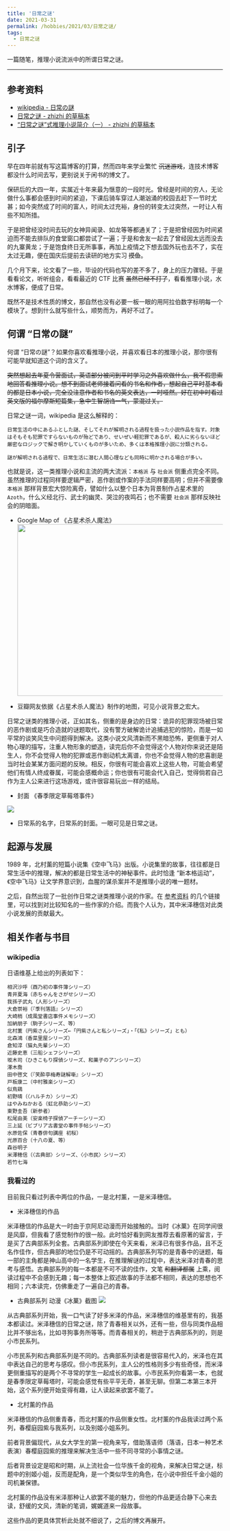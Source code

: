 ```yaml
---
title: '日常之谜'
date: 2021-03-31
permalink: /hobbies/2021/03/日常之谜/
tags:
  - 日常之谜
---
```


一篇随笔，推理小说流派中的所谓日常之谜。

---
## 参考资料
* [wikipedia - 日常の謎](https://ja.wikipedia.org/wiki/%E6%97%A5%E5%B8%B8%E3%81%AE%E8%AC%8E)
* [日常之谜 - zhizhi 的草稿本](http://zhizhi3678.com/archives/category/%e6%97%a5%e5%b8%b8%e4%b9%8b%e8%b0%9c)
* [“日常之谜”式推理小说简介（一） - zhizhi 的草稿本](http://zhizhi3678.com/archives/81)

## 引子
早在四年前就有写这篇博客的打算，然而四年来学业繁忙 ~~沉迷游戏~~，连技术博客都没什么时间去写，更别说关于闲书的博文了。

保研后的大四一年，实属近十年来最为惬意的一段时光。曾经是时间的穷人，无论做什么事都会感到时间的紧迫，下课后骑车穿过人潮汹涌的校园去赶下一节时尤甚；如今突然成了时间的富人，时间太过充裕，身份的转变太过突然，一时让人有些不知所措。

于是把曾经没时间去玩的女神异闻录、如龙等等都通关了；于是把曾经因为时间紧迫而不能去排队的食堂窗口都尝试了一遍；于是和舍友一起去了曾经因太远而没去的九寨黄龙；于是饱食终日无所事事，再加上疫情之下想去国外玩也去不了，实在太过无趣，便在国庆后提前去读研的地方实习 ~~摸鱼~~。

几个月下来，论文看了一些，毕设的代码也写的差不多了，身上的压力骤轻。于是看看论文，听听组会，看看最近的 CTF 比赛 ~~虽然已经不打了~~，看看推理小说，水水博客，便成了日常。

既然不是技术性质的博文，那自然也没有必要一板一眼的用阿拉伯数字标明每一个模块了。想到什么就写些什么，顺势而为，再好不过了。

## 何谓 “日常の謎”
何谓 “日常の謎”？如果你喜欢看推理小说，并喜欢看日本的推理小说，那你很有可能早就知道这个词的含义了。

~~突然想起去年夏令营面试，英语部分被问到平时学习之外喜欢做什么，我不假思索地回答看推理小说。想不到面试老师接着问看的书名和作者，想起自己平时基本看的都是日本小说，完全没注意作者和书名的英文表达，一时哑然。好在初中时看过英文版的福尔摩斯短篇集，急中生智胡诌一气，蒙混过关。~~

日常之谜一词，wikipedia 是这么解释的：
```
日常生活の中にあるふとした謎、そしてそれが解明される過程を扱った小説作品を指す。対象はそもそも犯罪ですらないものが殆どであり、せいぜい軽犯罪であるが、殺人に劣らないほど厳密なロジックで解き明かしていくものが多いため、多くは本格推理小説に分類される。

謎が解明される過程で、日常生活に潜む人間心理なども同時に明かされる場合が多い。
```

也就是说，这一类推理小说和主流的两大流派：`本格派` 与 `社会派` 侧重点完全不同。虽然推理的过程同样要逻辑严密，恶作剧或作案的手法同样要高明；但并不需要像 `本格派` 那样背景宏大惊险离奇，譬如什么以整个日本为背景制作占星术里的 `Azoth`，什么义经北行、武士的幽灵、哭泣的夜鸣石；也不需要 `社会派` 那样反映社会的阴暗面。

* Google Map of 《占星术杀人魔法》 
<a href="https://www.google.com/maps/d/edit?mid=1mhoN6B1PlM5_ylcEzW__QRkv2aliCIDd&ll=38.970497571575216%2C138.9168061832964&z=7"><img src="https://codimd.s3.shivering-isles.com/demo/uploads/upload_5e5e7653d1bc4485f291487ec8ec0037.png" width = "500" height = "400"/></a>

* 豆瓣网友依据《占星术杀人魔法》制作的地图，可见小说背景之宏大。


日常之谜类的推理小说，正如其名，侧重的是身边的日常：诡异的犯罪现场被日常的恶作剧或是巧合造就的谜题取代，没有警方破解诡计追捕逃犯的惊险，而是一如平常的谈笑风生中问题得到解决。这类小说文风清新而不黑暗恐怖，更侧重于对人物心理的描写，注重人物形象的塑造，读完后你不会觉得这个人物对你来说还是陌生人，你不会觉得人物的犯罪或恶作剧动机太离谱，你也不会觉得人物的悲喜剧是当时社会某某方面问题的反映。相反，你很有可能会喜欢上这些人物，可能会希望他们有情人终成眷属，可能会感概命运；你也很有可能会代入自己，觉得倘若自己作为主人公来进行这场游戏，或许很容易玩出一样的结局。

* 封面 《春季限定草莓塔事件》

![](https://codimd.s3.shivering-isles.com/demo/uploads/upload_4449c0dba52d85d8e7904d056a818ac7.png)

* 日常系的名字，日常系的封面。一眼可见是日常之谜。


## 起源与发展
1989 年，北村薰的短篇小说集《空中飞马》出版。小说集里的故事，往往都是日常生活中的推理，解决的都是日常生活中的神秘事件。此时恰逢 “新本格运动”，《空中飞马》让文学界意识到，血腥的谋杀案并不是推理小说的唯一题材。

之后，自然出现了一批创作日常之谜类推理小说的作家。在 [参考资料](#参考资料) 的几个链接里，可以找到对比较知名的一些作家的介绍。而我个人认为，其中米泽穗信对此类小说发展的贡献最大。

## 相关作者与书目
### wikipedia
日语维基上给出的列表如下：

```
相沢沙呼（酉乃初の事件簿シリーズ）
青井夏海（赤ちゃんをさがせシリーズ）
我孫子武丸（人形シリーズ）
大倉崇裕（『季刊落語』シリーズ）
大崎梢（成風堂書店事件メモシリーズ）
加納朋子（駒子シリーズ、等）
北村薫（円紫さんシリーズ←「円紫さんと私シリーズ」・「《私》シリーズ」とも）
北森鴻（香菜里屋シリーズ）
倉知淳（猫丸先輩シリーズ）
近藤史恵（三船シェフシリーズ）
坂木司（ひきこもり探偵シリーズ、和菓子のアンシリーズ）
澤木喬
田中啓文（『笑酔亭梅寿謎解噺』シリーズ）
戸板康二（中村雅楽シリーズ）
似鳥鶏
初野晴（〈ハルチカ〉シリーズ）
はやみねかおる（虹北恭助シリーズ）
東野圭吾（新参者）
松尾由美（安楽椅子探偵アーチーシリーズ）
三上延（ビブリア古書堂の事件手帖シリーズ）
水原佐保（青春俳句講座 初桜）
光原百合（十八の夏、等）
森谷明子
米澤穂信（〈古典部〉シリーズ、〈小市民〉シリーズ）
若竹七海
```

### 我看过的
目前我只看过列表中两位的作品，一是北村薰，一是米泽穗信。

* 米泽穗信的作品

米泽穗信的作品是大一时由于京阿尼动漫而开始接触的。当时《冰菓》在同学间很是风靡，但我看了感觉制作的很一般。此时恰好看到网友推荐去看原著的留言，于是买了古典部系列全套。古典部系列即使在今天来看，米泽已有很多作品，且不乏名作佳作，但古典部的地位仍是不可动摇的。古典部系列写的是青春中的谜题，每一部的主角都是神山高中的一名学生，在推理解谜的过程中，表达米泽对青春的思考与感悟。古典部系列的每一本都是不可不读的佳作，文笔 ~~和翻译都属~~ 上乘，阅读过程中不会感到无趣；每一本整体上叙述故事的手法都不相同，表达的思想也不相同；六本读完，仿佛重走了一遍自己的青春。

* 古典部系列 动漫《冰菓》截图
![](https://codimd.s3.shivering-isles.com/demo/uploads/upload_77f22e86e986708cf1e29a480506cb74.png)


从古典部系列开始，我一口气读了好多米泽的作品，米泽穗信的维基里有的，我基本都读过。米泽穗信的日常之谜，除了青春相关以外，还有一些，但与同类作品相比并不够出名，比如寻狗事务所等等。而青春相关的，稍逊于古典部系列的，则是小市民系列。

小市民系列和古典部系列是不同的。古典部系列读者是很容易代入的，米泽也在其中表达自己的思考与感叹。但小市民系列，主人公的性格则多少有些奇怪，而米泽更侧重描写的是两个不寻常的学生一起成长的故事。小市民系列你看第一本，也就是春季限定草莓塔时，可能会感觉有些平平无奇，甚至无聊。但第二本第三本开始，这个系列便开始变得有趣，让人读起来欲罢不能了。

* 北村薰的作品

米泽穗信的作品侧重青春，而北村薰的作品侧重女性。北村薰的作品我读过两个系列，春樱庭园紫与我系列，以及别姬小姐系列。

前者背景偏现代，从女大学生的第一视角来写，借助落语师（落语，日本一种艺术表演）春樱庭园紫的推理来解决生活中一些不同寻常的小事情之谜。

后者背景设定是昭和时期，从上流社会一位华族千金的视角，来解决日常之谜，标题中的别姬小姐，反而是配角，是一个类似华生的角色，在小说中担任千金小姐的司机兼保镖。

北村薰的作品没有米泽那种让人欲罢不能的魅力，但他的作品更适合静下心来去读，舒缓的文风，清新的笔调，娓娓道来一段故事。

这些作品的更具体赏析此处就不细说了，之后的博文再展开。


